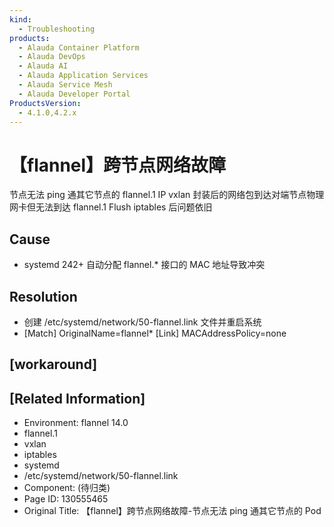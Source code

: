 ```yaml
---
kind:
  - Troubleshooting
products:
  - Alauda Container Platform
  - Alauda DevOps
  - Alauda AI
  - Alauda Application Services
  - Alauda Service Mesh
  - Alauda Developer Portal
ProductsVersion:
  - 4.1.0,4.2.x
---
```

<!-- A type of document that involves encountering a fault, diagnosing it, performing root cause analysis, and providing solutions. -->

# 【flannel】跨节点网络故障

节点无法 ping 通其它节点的 flannel.1 IP vxlan 封装后的网络包到达对端节点物理网卡但无法到达 flannel.1 Flush iptables 后问题依旧

## Cause
- systemd 242+ 自动分配 flannel.* 接口的 MAC 地址导致冲突

## Resolution
- 创建 /etc/systemd/network/50-flannel.link 文件并重启系统
- [Match]
OriginalName=flannel*
[Link]
MACAddressPolicy=none

## [workaround]

## [Related Information]
- Environment: flannel 14.0
- flannel.1
- vxlan
- iptables
- systemd
- /etc/systemd/network/50-flannel.link
- Component: (待归类)
- Page ID: 130555465
- Original Title: 【flannel】跨节点网络故障-节点无法 ping 通其它节点的 Pod
